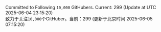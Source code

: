 Committed to Following `10,000` GitHubers. Current: <!-- FOLLOWING_COUNT -->299<!-- FOLLOWING_COUNT --> (Update at UTC <!-- LAST_UPDATED -->2025-06-04 23:15:20<!-- LAST_UPDATED -->)<br>
致力于关注`10,000`个GitHuber。当前：<!-- FOLLOWING_COUNT -->299<!-- FOLLOWING_COUNT --> (更新于北京时间 <!-- LAST_UPDATED_CST -->2025-06-05 07:15:20<!-- LAST_UPDATED_CST -->)
